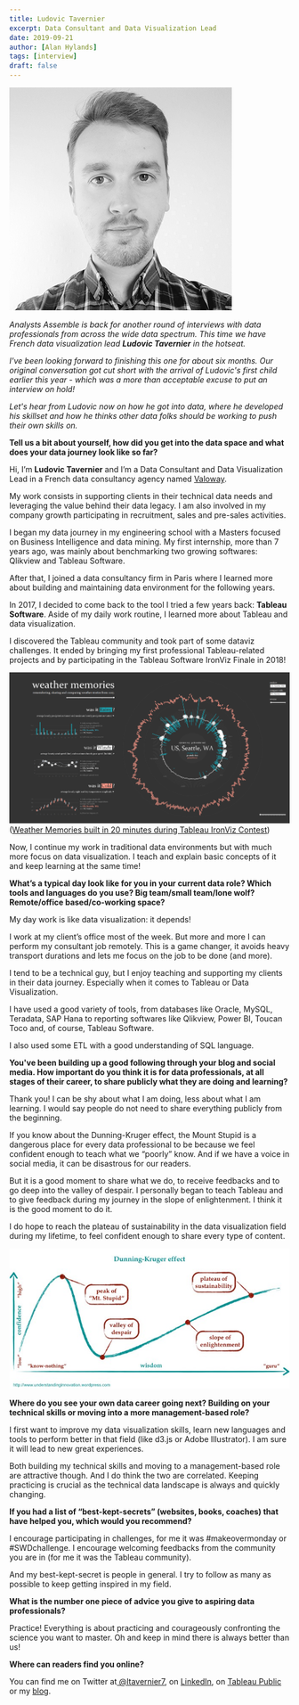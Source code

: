 ```yaml
---
title: Ludovic Tavernier
excerpt: Data Consultant and Data Visualization Lead
date: 2019-09-21
author: [Alan Hylands]
tags: [interview]
draft: false
---
```

![Ludovic Tavernier](img/ludovic-tavernier.jpg)

_Analysts Assemble is back for another round of interviews with data professionals from across the wide data spectrum. This time we have French data visualization lead **Ludovic Tavernier** in the hotseat._

*I've been looking forward to finishing this one for about six months. Our original conversation got cut short with 
the arrival of Ludovic's first child earlier this year - which was a more than acceptable excuse to put an interview on hold!*

*Let's hear from Ludovic now on how he got into data, where he developed his skillset and how he thinks 
other data folks should be working to push their own skills on.*

**Tell us a bit about yourself, how did you get into the data space and what does your data journey look like so far?**

Hi, I’m **Ludovic Tavernier** and I’m a Data Consultant and Data Visualization Lead in a French data consultancy agency named [Valoway](https://www.valoway.com/).

My work consists in supporting clients in their technical data needs and leveraging the value behind their data legacy. I am also involved in my company growth participating in recruitment, sales and pre-sales activities.
 
I began my data journey in my engineering school with a Masters focused on Business Intelligence and data mining. My first internship, more than 7 years ago, was mainly about benchmarking two growing softwares: Qlikview and Tableau Software.

After that, I joined a data consultancy firm in Paris where I learned more about building and maintaining data environment for the following years.

In 2017, I decided to come back to the tool I tried a few years back: **Tableau Software**. Aside of my daily work routine, I learned more about Tableau and data visualization.

I discovered the Tableau community and took part of some dataviz challenges. It ended by bringing my first professional Tableau-related projects and by participating in the Tableau Software IronViz Finale in 2018!

![Ludovic Tavernier's 2018 IronViz entry](img/ludovic-tavernier-ironviz2018.png)
([Weather Memories built in 20 minutes during Tableau IronViz Contest](https://public.tableau.com/views/weathermemories/weathermemories?:embed=y&:display_count=yes&:toolbar=no&:origin=viz_share_link))

 
Now, I continue my work in traditional data environments but with much more focus on data visualization. I teach and explain basic concepts of it and keep learning at the same time!

**What’s a typical day look like for you in your current data role? Which tools and languages do you use? Big team/small team/lone wolf? Remote/office based/co-working space?**

My day work is like data visualization: it depends!
 
I work at my client’s office most of the week. But more and more I can perform my consultant job remotely. This is a game changer, it avoids heavy transport durations and lets me focus on the job to be done (and more). 
 
I tend to be a technical guy, but I enjoy teaching and supporting my clients in their data journey. Especially when it comes to Tableau or Data Visualization.

I have used a good variety of tools, from databases like Oracle, MySQL, Teradata, SAP Hana to reporting softwares like Qlikview, Power BI, Toucan Toco and, of course, Tableau Software.

I also used some ETL with a good understanding of SQL language.

**You've been building up a good following through your blog and social media. How important do you think it is for data professionals, at all stages of their career, to share publicly what they are doing and learning?**

Thank you! I can be shy about what I am doing, less about what I am learning. I would say people do not need to share everything publicly from the beginning.

If you know about the Dunning-Kruger effect, the Mount Stupid is a dangerous place for every data professional to be because we feel confident enough to teach what we “poorly” know. And if we have a voice in social media, it can be disastrous for our readers.

But it is a good moment to share what we do, to receive feedbacks and to go deep into the valley of despair. I personally began to teach Tableau and to give feedback during my journey in the slope of enlightenment. I think it is the good moment to do it.

I do hope to reach the plateau of sustainability in the data visualization field during my lifetime, to feel confident enough to share every type of content.

![Dunning-Kruger Effect graph](img/dunning-kruger-effect.jpg)

**Where do you see your own data career going next? Building on your technical skills or moving into a more management-based role?**

I first want to improve my data visualization skills, learn new languages and tools to perform better in that field (like d3.js or Adobe Illustrator). I am sure it will lead to new great experiences.
 
Both building my technical skills and moving to a management-based role are attractive though. And I do think the two are correlated. Keeping practicing is crucial as the technical data landscape is always and quickly changing.

**If you had a list of “best-kept-secrets” (websites, books, coaches) that have helped you, which would you recommend?**

I encourage participating in challenges, for me it was #makeovermonday or #SWDchallenge. I encourage welcoming feedbacks from the community you are in (for me it was the Tableau community).

And my best-kept-secret is people in general. I try to follow as many as possible to keep getting inspired in my field.

**What is the number one piece of advice you give to aspiring data professionals?**

Practice! Everything is about practicing and courageously confronting the science you want to master. Oh and keep in mind there is always better than us!

**Where can readers find you online?**

You can find me on Twitter at[ @ltavernier7](https://twitter.com/ltavernier7), on [LinkedIn](https://www.linkedin.com/in/ludovic-tavernier/), on [Tableau Public](https://public.tableau.com/profile/ludovic.tavernier#!/) or my [blog](https://greatified.com/).